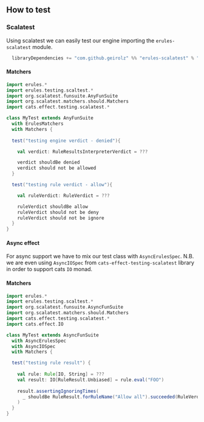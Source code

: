 ## How to test

### Scalatest
Using scalatest we can easily test our engine importing the `erules-scalatest` module.
```sbt mdoc
  libraryDependencies += "com.github.geirolz" %% "erules-scalatest" % "0.0.9"
```

#### Matchers
```scala
import erules.*
import erules.testing.scaltest.*
import org.scalatest.funsuite.AnyFunSuite
import org.scalatest.matchers.should.Matchers
import cats.effect.testing.scalatest.*

class MyTest extends AnyFunSuite
  with ErulesMatchers
  with Matchers {
  
  test("testing engine verdict - denied"){

    val verdict: RuleResultsInterpreterVerdict = ???

    verdict shouldBe denied
    verdict should not be allowed
  }

  test("testing rule verdict - allow"){

    val ruleVerdict: RuleVerdict = ???

    ruleVerdict shouldBe allow
    ruleVerdict should not be deny
    ruleVerdict should not be ignore
  }
}
```

#### Async effect

For async support we have to mix our test class with `AsyncErulesSpec`.
N.B. we are even using `AsyncIOSpec` from `cats-effect-testing-scalatest` library in order
to support cats `IO` monad.

#### Matchers
```scala
import erules.*
import erules.testing.scaltest.*
import org.scalatest.funsuite.AsyncFunSuite
import org.scalatest.matchers.should.Matchers
import cats.effect.testing.scalatest.*
import cats.effect.IO

class MyTest extends AsyncFunSuite
  with AsyncErulesSpec
  with AsyncIOSpec
  with Matchers {

  test("testing rule result") {
    
    val rule: Rule[IO, String] = ???
    val result: IO[RuleResult.Unbiased] = rule.eval("FOO")
    
    result.assertingIgnoringTimes(
      _ shouldBe RuleResult.forRuleName("Allow all").succeeded(RuleVerdict.Allow.withoutReasons)
    )
  }
}
```
